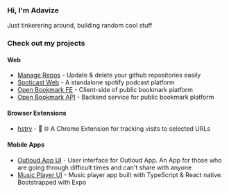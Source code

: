 
### Hi, I'm Adavize

Just tinkerering around, building random cool stuff

### Check out my projects

#### Web
- [Manage Repos](https://github.com/ize-302/manage-repos) - Update & delete your github repositories easily
- [Spoticast Web](https://github.com/ize-302/spoticast) - A standalone spotify podcast platform
- [Open Bookmark FE](https://github.com/ize-302/open-bookmark-fe) - Client-side of public bookmark platform
- [Open Bookmark API](https://github.com/ize-302/open-bookmark-api) - Backend service for public bookmark platform


#### Browser Extensions
- [hstry](https://github.com/ize-302/hstry) - 🔖 🌐 A Chrome Extension for tracking visits to selected URLs

#### Mobile Apps
- [Outloud App UI](https://github.com/ize-302/outloud-App) - User interface for Outloud App. An App for those who are going through difficult times and can't share with anyone
- [Music Player UI](https://github.com/ize-302/music-player) - Music player app built with TypeScript & React native. Bootstrapped with Expo
